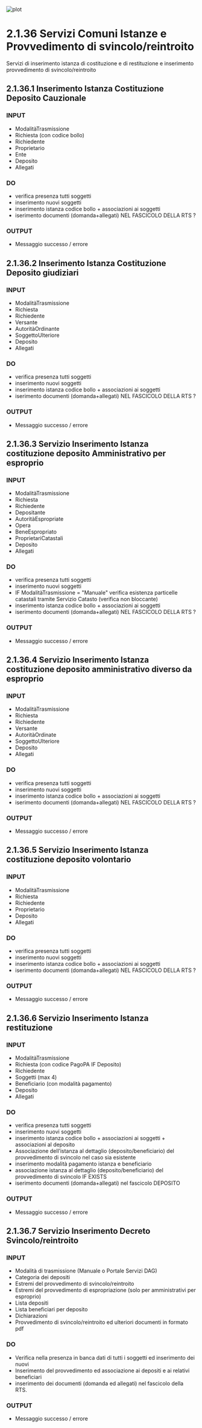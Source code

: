 ![plot](./z-uml/class-diagram-service.png)

# 2.1.36	Servizi Comuni Istanze e Provvedimento di svincolo/reintroito

Servizi di inserimento istanza di costituzione e di restituzione e inserimento provvedimento di svincolo/reintroito

## 2.1.36.1 Inserimento Istanza Costituzione Deposito Cauzionale

### INPUT
* ModalitàTrasmissione
* Richiesta (con codice bollo)
* Richiedente
* Proprietario
* Ente
* Deposito
* Allegati
   
### DO	
* verifica presenza tutti soggetti
* inserimento nuovi soggetti
* inserimento istanza codice bollo + associazioni ai soggetti
* iserimento documenti (domanda+allegati) NEL FASCICOLO DELLA RTS ?

### OUTPUT
* Messaggio successo / errore

## 2.1.36.2 Inserimento Istanza Costituzione Deposito giudiziari 
   
### INPUT
* ModalitàTrasmissione
* Richiesta
* Richiedente
* Versante
* AutoritàOrdinante
* SoggettoUlteriore
* Deposito
* Allegati
   
### DO	
* verifica presenza tutti soggetti
* inserimento nuovi soggetti
* inserimento istanza codice bollo + associazioni ai soggetti
* iserimento documenti (domanda+allegati) NEL FASCICOLO DELLA RTS ?

### OUTPUT
* Messaggio successo / errore

## 2.1.36.3	Servizio Inserimento Istanza costituzione deposito Amministrativo per esproprio
   
### INPUT
* ModalitàTrasmissione
* Richiesta
* Richiedente
* Depositante
* AutoritàEspropriate
* Opera
* BeneEspropriato
* ProprietariCatastali
* Deposito
* Allegati
   
### DO	
* verifica presenza tutti soggetti
* inserimento nuovi soggetti
* IF ModalitàTrasmissione = "Manuale"
			verifica esistenza particelle catastali tramite Servizio Catasto (verifica non bloccante)
* inserimento istanza codice bollo + associazioni ai soggetti
* iserimento documenti (domanda+allegati) NEL FASCICOLO DELLA RTS ?

### OUTPUT
* Messaggio successo / errore

## 2.1.36.4	Servizio Inserimento Istanza costituzione deposito amministrativo diverso da esproprio
   
### INPUT
* ModalitàTrasmissione
* Richiesta
* Richiedente
* Versante
* AutoritàOrdinate
* SoggettoUlteriore
* Deposito
* Allegati
   
### DO
* verifica presenza tutti soggetti
* inserimento nuovi soggetti
* inserimento istanza codice bollo + associazioni ai soggetti
* iserimento documenti (domanda+allegati) NEL FASCICOLO DELLA RTS ?

### OUTPUT
* Messaggio successo / errore

## 2.1.36.5	Servizio Inserimento Istanza costituzione deposito volontario
   
### INPUT
* ModalitàTrasmissione
* Richiesta
* Richiedente
* Proprietario
* Deposito
* Allegati
 
### DO
* verifica presenza tutti soggetti
* inserimento nuovi soggetti
* inserimento istanza codice bollo + associazioni ai soggetti
* iserimento documenti (domanda+allegati) NEL FASCICOLO DELLA RTS ?

### OUTPUT
* Messaggio successo / errore

## 2.1.36.6	Servizio Inserimento Istanza restituzione

### INPUT
* ModalitàTrasmissione
* Richiesta (con codice PagoPA IF Deposito)
* Richiedente
* Soggetti (max 4)
* Beneficiario (con modalità pagamento)
* Deposito
* Allegati
   
### DO
* verifica presenza tutti soggetti
* inserimento nuovi soggetti
* inserimento istanza codice bollo + associazioni ai soggetti + associazioni al deposito
* Associazione dell’istanza al dettaglio (deposito/beneficiario) del provvedimento di svincolo nel caso sia esistente
* inserimento modalità pagamento istanza e beneficiario
* associazione istanza al dettaglio (deposito/beneficiario) del provvedimento di svincolo IF EXISTS
* iserimento documenti (domanda+allegati) nel fascicolo DEPOSITO

### OUTPUT
* Messaggio successo / errore

## 2.1.36.7	Servizio Inserimento Decreto Svincolo/reintroito
   
### INPUT
* Modalità di trasmissione (Manuale o Portale Servizi DAG)
* Categoria dei depositi
* Estremi del provvedimento di svincolo/reintroito 
* Estremi del provvedimento di espropriazione (solo per amministrativi per esproprio)
* Lista depositi
* Lista beneficiari per deposito
* Dichiarazioni
* Provvedimento di svincolo/reintroito ed ulteriori documenti in formato pdf    

### DO
* Verifica nella presenza in banca dati di tutti i soggetti ed inserimento dei nuovi 
* Inserimento del provvedimento ed associazione ai depositi e ai relativi beneficiari
* inserimento dei documenti (domanda ed allegati) nel fascicolo della RTS.

### OUTPUT
* Messaggio successo / errore
